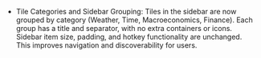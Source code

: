 - Tile Categories and Sidebar Grouping: Tiles in the sidebar are now grouped by category (Weather, Time, Macroeconomics, Finance). Each group has a title and separator, with no extra containers or icons. Sidebar item size, padding, and hotkey functionality are unchanged. This improves navigation and discoverability for users.
